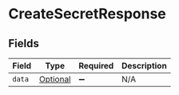 # CreateSecretResponse


## Fields

| Field                                             | Type                                              | Required                                          | Description                                       |
| ------------------------------------------------- | ------------------------------------------------- | ------------------------------------------------- | ------------------------------------------------- |
| `data`                                            | [Optional<Secret>](../../models/shared/Secret.md) | :heavy_minus_sign:                                | N/A                                               |